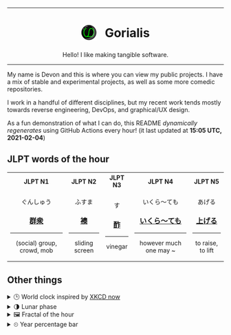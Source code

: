 ***

<h1 align="center">
<sub>
    <img src="readme/resources/avatar.png" height="36">
</sub>
&nbsp;
Gorialis
</h1>
<p align="center">
Hello! I like making tangible software.
</p>

***

My name is Devon and this is where you can view my public projects. I have a mix of stable and experimental projects, as well as some more comedic repositories.

I work in a handful of different disciplines, but my recent work tends mostly towards reverse engineering, DevOps, and graphical/UX design.

As a fun demonstration of what I can do, this README *dynamically regenerates* using GitHub Actions every hour! (it last updated at **15:05 UTC, 2021-02-04**)

<h2>JLPT words of the hour</h2>
<table>
    <tr>
        <th>JLPT N1</th>
        <th>JLPT N2</th>
        <th>JLPT N3</th>
        <th>JLPT N4</th>
        <th>JLPT N5</th>
    </tr>
    <tr>
        <td>
            <p align="center">ぐんしゅう</p>
            <h3 align="center"><b><a href="https://jisho.org/search/%E7%BE%A4%E8%A1%86">群衆</a></b></h3>
            <hr>
            <p align="center">(social) group,<wbr> crowd,<wbr> mob</p>
        </td>
        <td>
            <p align="center">ふすま</p>
            <h3 align="center"><b><a href="https://jisho.org/search/%E8%A5%96">襖</a></b></h3>
            <hr>
            <p align="center">sliding screen</p>
        </td>
        <td>
            <p align="center">す</p>
            <h3 align="center"><b><a href="https://jisho.org/search/%E9%85%A2">酢</a></b></h3>
            <hr>
            <p align="center">vinegar</p>
        </td>
        <td>
            <p align="center">いくら～ても</p>
            <h3 align="center"><b><a href="https://jisho.org/search/%E3%81%84%E3%81%8F%E3%82%89%EF%BD%9E%E3%81%A6%E3%82%82">いくら～ても</a></b></h3>
            <hr>
            <p align="center">however much one may ~</p>
        </td>
        <td>
            <p align="center">あげる</p>
            <h3 align="center"><b><a href="https://jisho.org/search/%E4%B8%8A%E3%81%92%E3%82%8B">上げる</a></b></h3>
            <hr>
            <p align="center">to raise,<wbr> to lift</p>
        </td>
    </tr>
</table>

<h2>Other things</h2>
<details>
<summary>🕒  World clock inspired by <a href="https://xkcd.com/now">XKCD now</a></summary>

> <img src="generated/now.png" width="512">

</details>
<details>
<summary>🌗 Lunar phase</summary>

The moon is approximately 77.96% through its phase (Last Quarter).

</details>
<details>
<summary>&#x1f5bc; Fractal of the hour</summary>

> <img src="generated/fractal.png" width="512">

</details>
<details>
<summary>&#x23f2; Year percentage bar</summary>
<pre><code>2021 [█▁▁▁▁▁▁▁▁▁▁▁▁▁▁▁▁▁▁▁] 9.49%</code></pre>
</details>

